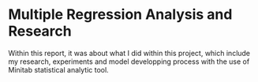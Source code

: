 # Multiple Regression Analysis and Research
Within this report, it was about what I did within this project, which include my research, experiments and model developping process with the use of Minitab statistical analytic tool.
